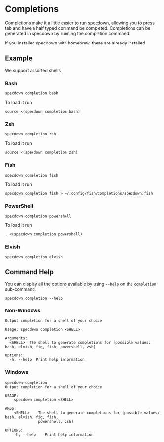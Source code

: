 # Completions

Completions make it a little easier to run specdown, allowing you to press tab and have a half typed command be completed. Completions can be generated in specdown by running the completion command.

If you installed specdown with homebrew, these are already installed

## Example

We support assorted shells

### Bash

```shell,script(expected_exit_code=0)
specdown completion bash
```

To load it run 

```shell, skip()
source <(specdown completion bash)
```

### Zsh

```shell,script(expected_exit_code=0)
specdown completion zsh
```

To load it run

```shell, skip()
source <(specdown completion zsh)
```

### Fish

```shell,script(expected_exit_code=0)
specdown completion fish
```

To load it run

```shell, skip()
specdown completion fish > ~/.config/fish/completions/specdown.fish
```

### PowerShell

```shell,script(expected_exit_code=0)
specdown completion powershell
```

To load it run

```shell, skip()
. <(specdown completion powershell)
```

### Elvish

```shell,script(expected_exit_code=0)
specdown completion elvish
```


## Command Help

You can display all the options available by using `--help` on the `completion` sub-command.

```shell,script(name="run_help")
specdown completion --help
```

### Non-Windows

```text,verify(script_name="run_help",target_os="!windows")
Output completion for a shell of your choice

Usage: specdown completion <SHELL>

Arguments:
  <SHELL>  The shell to generate completions for [possible values: bash, elvish, fig, fish, powershell, zsh]

Options:
  -h, --help  Print help information
```

### Windows

```text,verify(script_name="run_help",target_os="windows")
specdown-completion 
Output completion for a shell of your choice

USAGE:
    specdown completion <SHELL>

ARGS:
    <SHELL>    The shell to generate completions for [possible values: bash, elvish, fig, fish,
               powershell, zsh]

OPTIONS:
    -h, --help    Print help information
```
